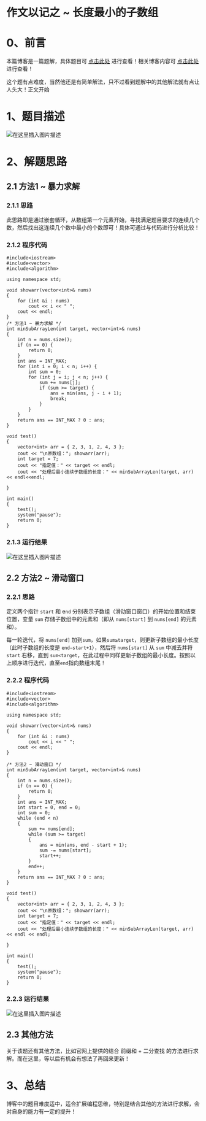 作文以记之 ~ 长度最小的子数组
=
# 0、前言
本篇博客是一篇题解，具体题目可 [点击此处](https://leetcode-cn.com/problems/minimum-size-subarray-sum/) 进行查看！相关博客内容可 [点击此处](https://blog.csdn.net/m0_51961114/article/details/123958203) 进行查看！

这个题有点难度，当然他还是有简单解法，只不过看到题解中的其他解法就有点让人头大！正文开始

# 1、题目描述
![在这里插入图片描述](https://img-blog.csdnimg.cn/5e419fe40dcf4971a6d0b3c180cdd924.png?x-oss-process=image/watermark,type_d3F5LXplbmhlaQ,shadow_50,text_Q1NETiBA5bCP5by6fg==,size_20,color_FFFFFF,t_70,g_se,x_16)

# 2、解题思路
## 2.1 方法1 ~ 暴力求解
### 2.1.1 思路
此思路即是通过嵌套循环，从数组第一个元素开始，寻找满足题目要求的连续几个数，然后找出这连续几个数中最小的个数即可！具体可通过与代码进行分析比较！
### 2.1.2 程序代码


	#include<iostream>
	#include<vector>
	#include<algorithm>
	
	using namespace std;
	
	void showarr(vector<int>& nums)
	{
		for (int &i : nums)
			cout << i << " ";
		cout << endl;
	}
	/* 方法1 ~ 暴力求解 */
	int minSubArrayLen(int target, vector<int>& nums)
	{
		int n = nums.size();
		if (n == 0) {
			return 0;
		}
		int ans = INT_MAX;
		for (int i = 0; i < n; i++) {
			int sum = 0;
			for (int j = i; j < n; j++) {
				sum += nums[j];
				if (sum >= target) {
					ans = min(ans, j - i + 1);
					break;
				}
			}
		}
		return ans == INT_MAX ? 0 : ans;
	}
	
	void test()
	{
		vector<int> arr = { 2, 3, 1, 2, 4, 3 };
		cout << "\n原数组："; showarr(arr);
		int target = 7;
		cout << "指定值：" << target << endl;
		cout << "处理后最小连续子数组的长度：" << minSubArrayLen(target, arr) << endl<<endl;
	
	}
	
	int main()
	{
		test();
		system("pause");
		return 0;
	}

### 2.1.3 运行结果
![在这里插入图片描述](https://img-blog.csdnimg.cn/8821fe8fa5334723b9979ddff41b83af.png?x-oss-process=image/watermark,type_d3F5LXplbmhlaQ,shadow_50,text_Q1NETiBA5bCP5by6fg==,size_20,color_FFFFFF,t_70,g_se,x_16)
## 2.2 方法2 ~ 滑动窗口
### 2.2.1 思路
定义两个指针 `start` 和 e`nd` 分别表示子数组（滑动窗口窗口）的开始位置和结束位置，变量 `sum` 存储子数组中的元素和（即从 `nums[start]` 到 `nums[end]` 的元素和）。

每一轮迭代，将 `nums[end]` 加到`sum`，如果`sum≥target`，则更新子数组的最小长度（此时子数组的长度是 `end−start+1`），然后将 `nums[start]` 从 `sum` 中减去并将 `start` 右移，直到 `sum<target`，在此过程中同样更新子数组的最小长度。按照以上顺序进行迭代，直至`end`指向数组末尾！

### 2.2.2 程序代码

	#include<iostream>
	#include<vector>
	#include<algorithm>
	
	using namespace std;
	
	void showarr(vector<int>& nums)
	{
		for (int &i : nums)
			cout << i << " ";
		cout << endl;
	}
	
	/* 方法2 ~ 滑动窗口 */
	int minSubArrayLen(int target, vector<int>& nums)
	{
		int n = nums.size();
		if (n == 0) {
			return 0;
		}
		int ans = INT_MAX;
		int start = 0, end = 0;
		int sum = 0;
		while (end < n)
		{
			sum += nums[end];
			while (sum >= target)
			{
				ans = min(ans, end - start + 1);
				sum -= nums[start];
				start++;
			}
			end++;
		}
		return ans == INT_MAX ? 0 : ans;
	}
	
	void test()
	{
		vector<int> arr = { 2, 3, 1, 2, 4, 3 };
		cout << "\n原数组："; showarr(arr);
		int target = 7;
		cout << "指定值：" << target << endl;
		cout << "处理后最小连续子数组的长度：" << minSubArrayLen(target, arr) << endl << endl;
	
	}
	
	int main()
	{
		test();
		system("pause");
		return 0;
	}

### 2.2.3 运行结果
![在这里插入图片描述](https://img-blog.csdnimg.cn/b88c4bc329714622a236f3fc58b7bbd8.png?x-oss-process=image/watermark,type_d3F5LXplbmhlaQ,shadow_50,text_Q1NETiBA5bCP5by6fg==,size_20,color_FFFFFF,t_70,g_se,x_16)
## 2.3 其他方法
关于该题还有其他方法，比如官网上提供的结合 前缀和 + 二分查找 的方法进行求解。而在这里，等以后有机会有想法了再回来更新！

# 3、总结
博客中的题目难度适中，适合扩展编程思维，特别是结合其他的方法进行求解，会对自身的能力有一定的提升！